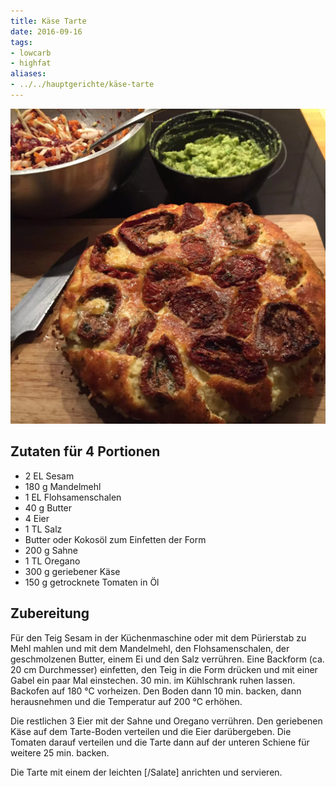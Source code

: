 ```yaml
---
title: Käse Tarte
date: 2016-09-16
tags:
- lowcarb
- highfat
aliases:
- ../../hauptgerichte/käse-tarte
---
```


![](/img/kaese-tarte.webp)

## Zutaten für 4 Portionen
- 2 EL  Sesam
- 180 g Mandelmehl
- 1 EL  Flohsamenschalen
- 40 g  Butter
- 4     Eier
- 1 TL  Salz
- Butter oder Kokosöl zum Einfetten der Form
- 200 g Sahne
- 1 TL  Oregano
- 300 g geriebener Käse
- 150 g getrocknete Tomaten in Öl

## Zubereitung

Für den Teig Sesam in der Küchenmaschine oder mit dem Pürierstab zu Mehl mahlen und mit dem Mandelmehl, den Flohsamenschalen, der geschmolzenen Butter, einem Ei und den Salz verrühren. Eine Backform (ca. 20 cm Durchmesser) einfetten, den Teig in die Form drücken und mit einer Gabel ein paar Mal einstechen. 30 min. im Kühlschrank ruhen lassen. Backofen auf 180 °C vorheizen.
Den Boden dann 10 min. backen, dann herausnehmen und die Temperatur auf 200 °C erhöhen.

Die restlichen 3 Eier mit der Sahne und Oregano verrühren. Den geriebenen Käse auf dem Tarte-Boden verteilen und die Eier darübergeben. Die Tomaten darauf verteilen und die Tarte dann auf der unteren Schiene für weitere 25 min. backen.

Die Tarte mit einem der leichten [/Salate] anrichten und servieren.
